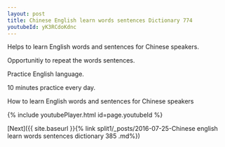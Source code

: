 ```yaml
---
layout: post
title: Chinese English learn words sentences Dictionary 774 
youtubeId: yK3RCdoKdnc
---
```

 
 
Helps to learn English words and sentences for Chinese speakers.

Opportunitiy to repeat the words sentences. 

Practice English language. 
 
10 minutes practice every day. 
 
How to learn English words and sentences for Chinese speakers 
 
{% include youtubePlayer.html id=page.youtubeId %}
 
 
[Next]({{ site.baseurl }}{% link  split1/_posts/2016-07-25-Chinese english learn words sentences dictionary 385 .md%})
 
